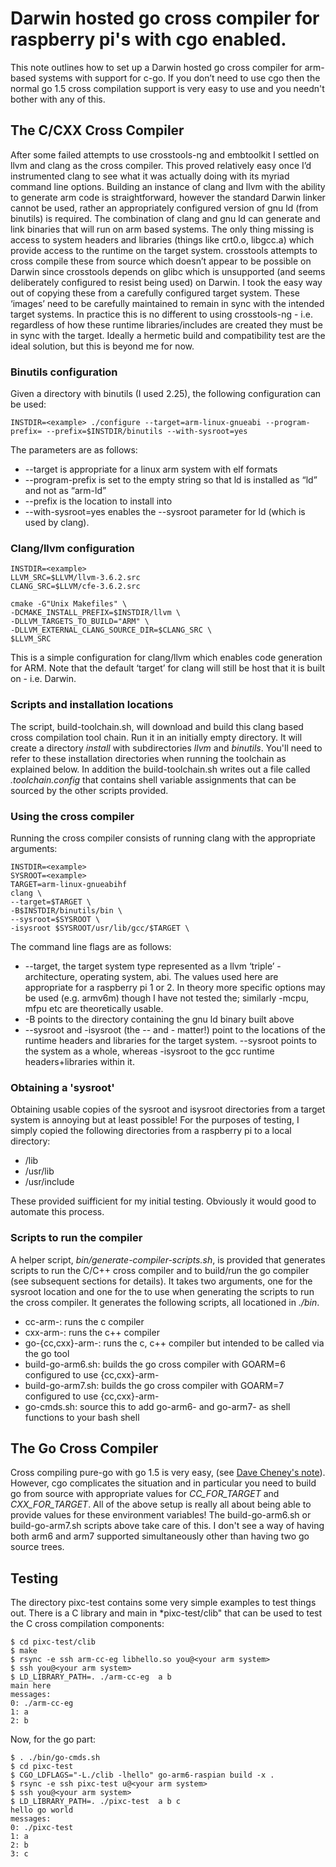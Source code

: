 # Darwin hosted go cross compiler for raspberry pi's with cgo enabled.

This note outlines how to set up a Darwin hosted go cross compiler for arm-based systems with support for c-go. If you don’t need to use cgo then the normal go 1.5 cross compilation support is very easy to use and you needn't bother with any of this.

## The C/CXX Cross Compiler

After some failed attempts to use crosstools-ng and embtoolkit I settled on llvm and clang as the cross compiler. This proved relatively easy once I’d instrumented clang to see what it was actually doing with its myriad command line options. Building an instance of clang and llvm with the ability to generate arm code is straightforward, however the standard Darwin linker cannot be used, rather an appropriately configured version of gnu ld (from binutils) is required. The combination of clang and gnu ld can generate and link binaries that will run on arm based systems. The only thing missing is access to system headers and libraries (things like crt0.o, libgcc.a) which provide access to the runtime on the target system. crosstools attempts to cross compile these from source which doesn’t appear to be possible on Darwin since crosstools depends on glibc which is unsupported (and seems deliberately configured to resist being used) on Darwin. I took the easy way out of copying these from a carefully configured target system. These ‘images’ need to be carefully maintained to remain in sync with the intended target systems. In practice this is no different to using crosstools-ng - i.e. regardless of how these runtime libraries/includes are created they must be in sync with the target. Ideally a hermetic build and compatibility test are the ideal solution, but this is beyond me for now.

### Binutils configuration

Given a directory with binutils (I used 2.25), the following configuration can be used:

```
INSTDIR=<example> ./configure --target=arm-linux-gnueabi --program-prefix= --prefix=$INSTDIR/binutils --with-sysroot=yes
```

The parameters are as follows:
* --target is appropriate for a linux arm system with elf formats
* --program-prefix is set to the empty string so that ld is installed as “ld” and not as “arm-ld”
* --prefix is the location to install into
* --with-sysroot=yes enables the --sysroot parameter for ld (which is used by clang).

### Clang/llvm configuration

```
INSTDIR=<example>
LLVM_SRC=$LLVM/llvm-3.6.2.src
CLANG_SRC=$LLVM/cfe-3.6.2.src

cmake -G"Unix Makefiles" \
-DCMAKE_INSTALL_PREFIX=$INSTDIR/llvm \
-DLLVM_TARGETS_TO_BUILD="ARM" \
-DLLVM_EXTERNAL_CLANG_SOURCE_DIR=$CLANG_SRC \
$LLVM_SRC
```

This is a simple configuration for clang/llvm which enables code generation for ARM. Note that the default ‘target’ for clang will still be host that it is built on - i.e. Darwin.

### Scripts and installation locations

The script, build-toolchain.sh, will download and build this clang based cross compilation tool chain. Run it in an initially empty directory. It will create a directory *install* with subdirectories *llvm* and *binutils*. You'll need to refer to these installation directories when running the toolchain as explained below. In addition the build-toolchain.sh writes out a file called *.toolchain.config* that contains shell variable assignments that can be sourced by the other scripts provided.

### Using the cross compiler

Running the cross compiler consists of running clang with the appropriate arguments:

```
INSTDIR=<example>
SYSROOT=<example>
TARGET=arm-linux-gnueabihf
clang \
--target=$TARGET \
-B$INSTDIR/binutils/bin \
--sysroot=$SYSROOT \
-isysroot $SYSROOT/usr/lib/gcc/$TARGET \
```

The command line flags are as follows:

* --target, the target system type represented as a llvm ‘triple’ - architecture, operating system, abi. The values used here are appropriate for a raspberry pi 1 or 2. In theory more specific options may be used (e.g. armv6m) though I have not tested the; similarly -mcpu, mfpu etc are theoretically usable.
* -B points to the directory containing the gnu ld binary built above
* --sysroot and -isysroot (the -- and - matter!) point to the locations of the runtime headers and libraries for the target system. --sysroot points to the system as a whole, whereas -isysroot to the gcc runtime headers+libraries within it.

### Obtaining a 'sysroot'

Obtaining usable copies of the sysroot and isysroot directories from a target system is annoying but at least possible! For the purposes of testing, I simply copied the following directories from a raspberry pi to a local directory:

* /lib
* /usr/lib
* /usr/include

These provided suifficient for my initial testing. Obviously it would good to automate this process.

### Scripts to run the compiler

A helper script, *bin/generate-compiler-scripts.sh*, is provided that generates scripts to run the C/C++ cross compiler and to build/run the go compiler (see subsequent sections for details). It takes two arguments, one for the sysroot location and one for the *<name>* to use when generating the scripts to run the cross compiler. It generates the following scripts, all locationed in *./bin*.

* cc-arm-<name>: runs the c compiler
* cxx-arm-<name>: runs the c++ compiler
* go-{cc,cxx}-arm-<name>: runs the c, c++ compiler but intended to be called via the go tool
* build-go-arm6.sh: builds the go cross compiler with GOARM=6 configured to use {cc,cxx}-arm-<name>
* build-go-arm7.sh: builds the go cross compiler with GOARM=7 configured to use {cc,cxx}-arm-<name>
* go-cmds.sh: source this to add go-arm6-<name> and go-arm7-<name> as shell functions to your bash shell

## The Go Cross Compiler

Cross compiling pure-go with go 1.5 is very easy, (see [Dave Cheney's note](http://dave.cheney.net/2015/03/03/cross-compilation-just-got-a-whole-lot-better-in-go-1-5)). However, cgo complicates the situation and in particular you need to build go from source with appropriate values for *CC_FOR_TARGET* and *CXX_FOR_TARGET*. All of the above setup is really all about being able to provide values for these environment variables! The build-go-arm6.sh or build-go-arm7.sh scripts above take care of this. I don't see a way of having both arm6 and arm7 supported simultaneously other than having two go source trees.

## Testing

The directory pixc-test contains some very simple examples to test things out. There is a C library and main in *pixc-test/clib" that can be used to test the C cross compilation components:

```
$ cd pixc-test/clib
$ make
$ rsync -e ssh arm-cc-eg libhello.so you@<your arm system>
$ ssh you@<your arm system>
$ LD_LIBRARY_PATH=. ./arm-cc-eg  a b
main here
messages:
0: ./arm-cc-eg
1: a
2: b

```

Now, for the go part:

```
$ . ./bin/go-cmds.sh
$ cd pixc-test
$ CGO_LDFLAGS="-L./clib -lhello" go-arm6-raspian build -x .
$ rsync -e ssh pixc-test u@<your arm system>
$ ssh you@<your arm system>
$ LD_LIBRARY_PATH=. ./pixc-test  a b c
hello go world
messages:
0: ./pixc-test
1: a
2: b
3: c
```




